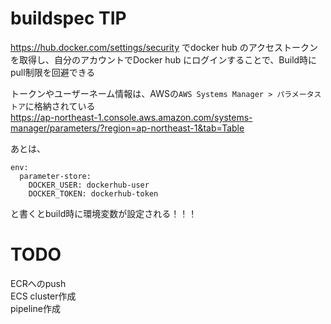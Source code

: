 # buildspec TIP

https://hub.docker.com/settings/security でdocker hub のアクセストークンを取得し、自分のアカウントでDocker hub にログインすることで、Build時にpull制限を回避できる

トークンやユーザーネーム情報は、AWSの`AWS Systems Manager > パラメータストア`に格納されている  
https://ap-northeast-1.console.aws.amazon.com/systems-manager/parameters/?region=ap-northeast-1&tab=Table

あとは、

```
env:
  parameter-store:
    DOCKER_USER: dockerhub-user
    DOCKER_TOKEN: dockerhub-token
```

と書くとbuild時に環境変数が設定される！！！


# TODO

ECRへのpush  
ECS cluster作成  
pipeline作成  